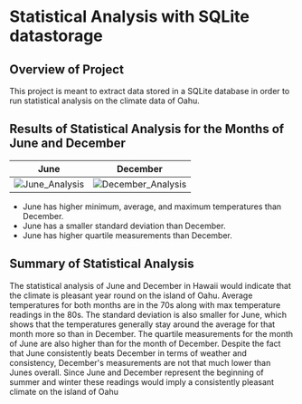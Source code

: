 # Statistical Analysis with SQLite datastorage

## Overview of Project

This project is meant to extract data stored in a SQLite database in order to run statistical analysis on the climate data of Oahu.

## Results of Statistical Analysis for the Months of June and December
June        |December
:-------------------------:|:-------------------------:
![June_Analysis](https://user-images.githubusercontent.com/89175578/155627810-1eaeffde-1c42-46fb-8ab3-bf6fc1c0e222.png)|  ![December_Analysis](https://user-images.githubusercontent.com/89175578/155627855-88e55e87-efef-4c23-8ba6-caccb6ee025e.png)

- June has higher minimum, average, and maximum temperatures than December.
- June has a smaller standard deviation than December.
- June has higher quartile measurements than December.

## Summary of Statistical Analysis
The statistical analysis of June and December in Hawaii would indicate that the climate is pleasant year round on the island of Oahu. Average temperatures for both months are in the 70s along with max temperature readings in the 80s. The standard deviation is also smaller for June, which shows that the temperatures generally stay around the average for that month more so than in December. The quartile measurements for the month of June are also higher than for the month of December. Despite the fact that June consistently beats December in terms of weather and consistency, December's measurements are not that much lower than Junes overall. Since June and December represent the beginning of summer and winter these readings would imply a consistently pleasant climate on the island of Oahu
